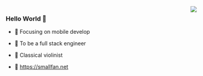 <img align="right" src="https://github-readme-stats.vercel.app/api?username=smallfan&show_icons=true&hide_title=true&hide_border=true&theme=tokyonight" />

### Hello World 👋

- :orange_book: Focusing on mobile develop
- :hammer: To be a full stack engineer
- :musical_note: Classical violinist

- :house_with_garden: https://smallfan.net
